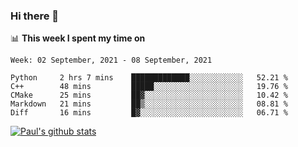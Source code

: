 ### Hi there 👋

📊 **This week I spent my time on**
<!--START_SECTION:waka-->
```text
Week: 02 September, 2021 - 08 September, 2021

Python     2 hrs 7 mins    █████████████░░░░░░░░░░░░   52.21 % 
C++        48 mins         █████░░░░░░░░░░░░░░░░░░░░   19.76 % 
CMake      25 mins         ██▓░░░░░░░░░░░░░░░░░░░░░░   10.42 % 
Markdown   21 mins         ██▒░░░░░░░░░░░░░░░░░░░░░░   08.81 % 
Diff       16 mins         █▓░░░░░░░░░░░░░░░░░░░░░░░   06.71 % 
```
<!--END_SECTION:waka-->


[![Paul's github stats](https://github-readme-stats.vercel.app/api?username=mickeyouyou&theme=dracula&show_icons=true)](https://github.com/anuraghazra/github-readme-stats)
